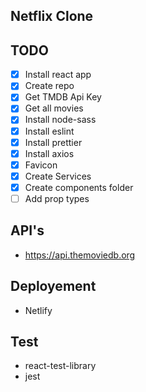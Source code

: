 ## Netflix Clone

## TODO
* [x] Install react app
* [x] Create repo
* [x] Get TMDB Api Key
* [x] Get all movies
* [x] Install node-sass
* [x] Install eslint
* [x] Install prettier
* [x] Install axios
* [x] Favicon
* [x] Create Services
* [x] Create components folder
* [ ] Add prop types

## API's
* https://api.themoviedb.org

## Deployement
* Netlify

## Test
* react-test-library
* jest
